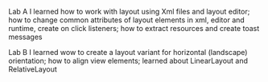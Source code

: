 Lab A
I learned how to work with layout using Xml files and layout editor; how to change common attributes of layout elements in xml, editor and runtime, create on click listeners; how to extract resources and create toast messages

Lab B
I learned wow to create a layout variant for horizontal (landscape) orientation; how to align view elements; learned about LinearLayout and RelativeLayout
